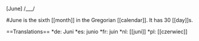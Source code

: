 [June] /___/

#June is the sixth [[month]] in the Gregorian [[calendar]]. It has 30 [[day]]s.

==Translations==
*de: Juni
*es: junio
*fr: juin
*nl: [[juni]]
*pl: [[czerwiec]]